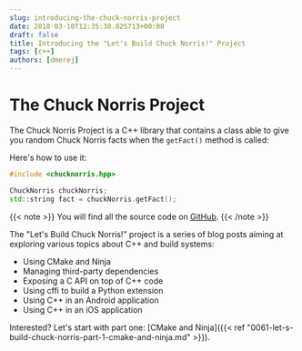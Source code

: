 ```yaml
---
slug: introducing-the-chuck-norris-project
date: 2018-03-10T12:35:38.025713+00:00
draft: false
title: Introducing the "Let's Build Chuck Norris!" Project
tags: [c++]
authors: [dmerej]
---
```


# The Chuck Norris Project

The Chuck Norris Project is a C++ library that contains a class able to give you random Chuck Norris facts when the `getFact()` method is called:

Here's how to use it:

```c++
#include <chucknorris.hpp>

ChuckNorris chuckNorris;
std::string fact = chuckNorris.getFact();
```

{{< note >}}
You will find all the source code on [GitHub](https://github.com/dmerejkowsky/chucknorris).
{{< /note >}}


The "Let's Build Chuck Norris!" project is a series of blog posts aiming at exploring various topics about C++ and build systems:


* Using CMake and Ninja
* Managing third-party dependencies
* Exposing a C API on top of C++ code
* Using cffi to build a Python extension
* Using C++ in an Android application
* Using C++ in an iOS application


Interested? Let's start with part one: [CMake and Ninja]({{< ref "0061-let-s-build-chuck-norris-part-1-cmake-and-ninja.md" >}}).
